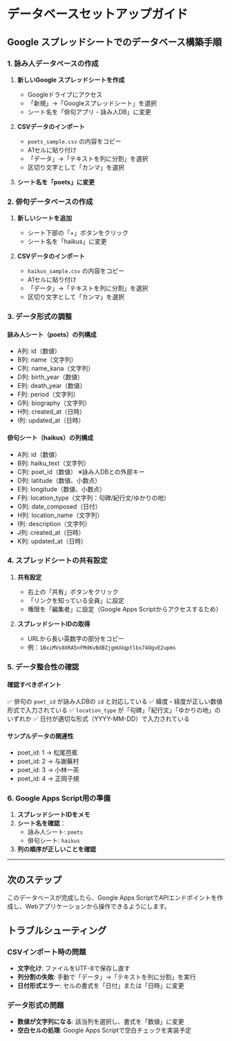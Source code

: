 # データベースセットアップガイド

## Google スプレッドシートでのデータベース構築手順

### 1. 詠み人データベースの作成

1. **新しいGoogle スプレッドシートを作成**
   - Googleドライブにアクセス
   - 「新規」→「Googleスプレッドシート」を選択
   - シート名を「俳句アプリ - 詠み人DB」に変更

2. **CSVデータのインポート**
   - `poets_sample.csv` の内容をコピー
   - A1セルに貼り付け
   - 「データ」→「テキストを列に分割」を選択
   - 区切り文字として「カンマ」を選択

3. **シート名を「poets」に変更**

### 2. 俳句データベースの作成

1. **新しいシートを追加**
   - シート下部の「+」ボタンをクリック
   - シート名を「haikus」に変更

2. **CSVデータのインポート**
   - `haikus_sample.csv` の内容をコピー
   - A1セルに貼り付け
   - 「データ」→「テキストを列に分割」を選択
   - 区切り文字として「カンマ」を選択

### 3. データ形式の調整

#### 詠み人シート（poets）の列構成
- A列: id（数値）
- B列: name（文字列）
- C列: name_kana（文字列）
- D列: birth_year（数値）
- E列: death_year（数値）
- F列: period（文字列）
- G列: biography（文字列）
- H列: created_at（日時）
- I列: updated_at（日時）

#### 俳句シート（haikus）の列構成
- A列: id（数値）
- B列: haiku_text（文字列）
- C列: poet_id（数値） ※詠み人DBとの外部キー
- D列: latitude（数値、小数点）
- E列: longitude（数値、小数点）
- F列: location_type（文字列：句碑/紀行文/ゆかりの地）
- G列: date_composed（日付）
- H列: location_name（文字列）
- I列: description（文字列）
- J列: created_at（日時）
- K列: updated_at（日時）

### 4. スプレッドシートの共有設定

1. **共有設定**
   - 右上の「共有」ボタンをクリック
   - 「リンクを知っている全員」に設定
   - 権限を「編集者」に設定（Google Apps Scriptからアクセスするため）

2. **スプレッドシートIDの取得**
   - URLから長い英数字の部分をコピー
   - 例：`1BxiMVs0XRA5nFMdKvBdBZjgmUUqptlbs74OgvE2upms`

### 5. データ整合性の確認

#### 確認すべきポイント
✅ 俳句の `poet_id` が詠み人DBの `id` と対応している
✅ 緯度・経度が正しい数値形式で入力されている
✅ `location_type` が「句碑」「紀行文」「ゆかりの地」のいずれか
✅ 日付が適切な形式（YYYY-MM-DD）で入力されている

#### サンプルデータの関連性
- poet_id: 1 → 松尾芭蕉
- poet_id: 2 → 与謝蕪村
- poet_id: 3 → 小林一茶
- poet_id: 4 → 正岡子規

### 6. Google Apps Script用の準備

1. **スプレッドシートIDをメモ**
2. **シート名を確認**：
   - 詠み人シート: `poets`
   - 俳句シート: `haikus`
3. **列の順序が正しいことを確認**

---

## 次のステップ

このデータベースが完成したら、Google Apps ScriptでAPIエンドポイントを作成し、Webアプリケーションから操作できるようにします。

## トラブルシューティング

### CSVインポート時の問題
- **文字化け**: ファイルをUTF-8で保存し直す
- **列分割の失敗**: 手動で「データ」→「テキストを列に分割」を実行
- **日付形式エラー**: セルの書式を「日付」または「日時」に変更

### データ形式の問題
- **数値が文字列になる**: 該当列を選択し、書式を「数値」に変更
- **空白セルの処理**: Google Apps Scriptで空白チェックを実装予定